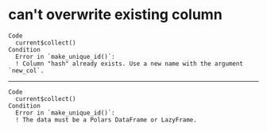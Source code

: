 # can't overwrite existing column

    Code
      current$collect()
    Condition
      Error in `make_unique_id()`:
      ! Column "hash" already exists. Use a new name with the argument `new_col`.

---

    Code
      current$collect()
    Condition
      Error in `make_unique_id()`:
      ! The data must be a Polars DataFrame or LazyFrame.


